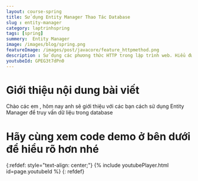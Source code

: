 ```yaml
---
layout: course-spring
title: Sử dụng Entity Manager Thao Tác Database
slug : entity-manager
category: laptrinhspring
tags: [spring]
summery:  Entity Manager
image: /images/blog/spring.png
featureImage: /images/post/javacore/feature_httpmethod.png
description : Sử dụng các phương thức HTTP trong lập trình web. Hiểu được get là gì , post là gì , put là gì , head là gì . Phân biệt get và post. Hướng dẫn sử dụng các phương thức HTTP như get post put và delete.
youtubeId: GPEG3t7dPn0
---
```


# **Giới thiệu nội dung bài viết**

Chào các em , hôm nay anh sẽ giới thiệu với các bạn cách sử dụng Entity Manager để truy vấn dữ liệu trong database

# **Hãy cùng xem code demo ở bên dưới để hiểu rõ hơn nhé**

{:refdef: style="text-align: center;"}
{% include youtubePlayer.html id=page.youtubeId %}
{: refdef}